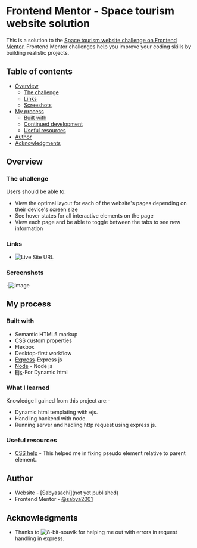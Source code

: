 # Frontend Mentor - Space tourism website solution

This is a solution to the [Space tourism website challenge on Frontend Mentor](https://www.frontendmentor.io/challenges/space-tourism-multipage-website-gRWj1URZ3). Frontend Mentor challenges help you improve your coding skills by building realistic projects. 

## Table of contents

- [Overview](#overview)
  - [The challenge](#the-challenge)
  - [Links](#links)
  - [Screeshots](#Screenshots)
- [My process](#my-process)
  - [Built with](#built-with)
  - [Continued development](#continued-development)
  - [Useful resources](#useful-resources)
- [Author](#author)
- [Acknowledgments](#acknowledgments)

## Overview

### The challenge

Users should be able to:

- View the optimal layout for each of the website's pages depending on their device's screen size
- See hover states for all interactive elements on the page
- View each page and be able to toggle between the tabs to see new information

### Links
- ![Live Site URL](https://sparkling-blue-gown.cyclic.app/t/Space%20capsule)
### Screenshots
-![image](https://user-images.githubusercontent.com/85751002/141418101-666fc512-0f7a-4d10-a696-3052e81fa555.png)
## My process

### Built with

- Semantic HTML5 markup
- CSS custom properties
- Flexbox
- Desktop-first workflow
- [Express](https://expressjs.com/)-Express js
- [Node](https://nodejs.org/en/) - Node js
- [Ejs](https://ejs.co/)-For Dynamic html

### What I learned
Knowledge I gained from this project are:-
- Dynamic html templating with ejs.
- Handling backend with node. 
- Running server and hadling http request using express js.

### Useful resources

- [CSS help](https://stackoverflow.com/questions/10487292/position-absolute-but-relative-to-parent) - This helped me  in fixing pseudo element relative to parent element..

## Author

- Website - [Sabyasachi](not yet published)
- Frontend Mentor - [@sabya2001](https://www.frontendmentor.io/profile/sabya2001)

## Acknowledgments

- Thanks to ![8-bit-souvik](https://github.com/8-bit-souvik) for helping me out with errors in request handling in express.
